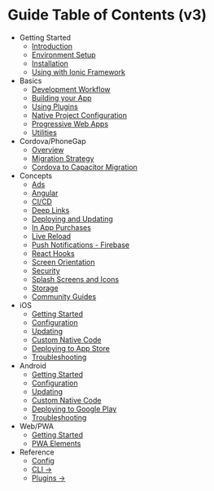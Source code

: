 # Guide Table of Contents (v3)

- Getting Started
  - [Introduction](index.md)
  - [Environment Setup](getting-started/environment-setup.md)
  - [Installation](getting-started/index.md)
  - [Using with Ionic Framework](getting-started/with-ionic.md)
- Basics
  - [Development Workflow](basics/workflow.md)
  - [Building your App](basics/building-your-app.md)
  - [Using Plugins](basics/using-plugins.md)
  - [Native Project Configuration](basics/configuring-your-app.md)
  - [Progressive Web Apps](basics/progressive-web-app.md)
  - [Utilities](basics/utilities.md)
- Cordova/PhoneGap
  - [Overview](cordova/index.md)
  - [Migration Strategy](cordova/migration-strategy.md)
  - [Cordova to Capacitor Migration](cordova/migrating-from-cordova-to-capacitor.md)
- Concepts
  - [Ads](guides/ads.md)
  - [Angular](guides/angular.md)
  - [CI/CD](guides/ci-cd.md)
  - [Deep Links](guides/deep-links.md)
  - [Deploying and Updating](guides/deploying-updates.md)
  - [In App Purchases](guides/in-app-purchases.md)
  - [Live Reload](guides/live-reload.md)
  - [Push Notifications - Firebase](guides/push-notifications-firebase.md)
  - [React Hooks](guides/react-hooks.md)
  - [Screen Orientation](guides/screen-orientation.md)
  - [Security](guides/security.md)
  - [Splash Screens and Icons](guides/splash-screens-and-icons.md)
  - [Storage](guides/storage.md)
  - [Community Guides](guides/community.md)
- iOS
  - [Getting Started](ios/index.md)
  - [Configuration](ios/configuration.md)
  - [Updating](ios/updating.md)
  - [Custom Native Code](ios/custom-code.md)
  - [Deploying to App Store](ios/deploying-to-app-store.md)
  - [Troubleshooting](ios/troubleshooting.md)
- Android
  - [Getting Started](android/index.md)
  - [Configuration](android/configuration.md)
  - [Updating](android/updating.md)
  - [Custom Native Code](android/custom-code.md)
  - [Deploying to Google Play](android/deploying-to-google-play.md)
  - [Troubleshooting](android/troubleshooting.md)
- Web/PWA
  - [Getting Started](web/index.md)
  - [PWA Elements](web/pwa-elements.md)
- Reference
  - [Config](config/index.md)
  - [CLI ->](cli/index.md)
  - [Plugins ->](plugins/index.md)
